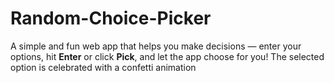 # Random-Choice-Picker
A simple and fun web app that helps you make decisions — enter your options, hit **Enter** or click **Pick**, and let the app choose for you!   The selected option is celebrated with a confetti animation 
